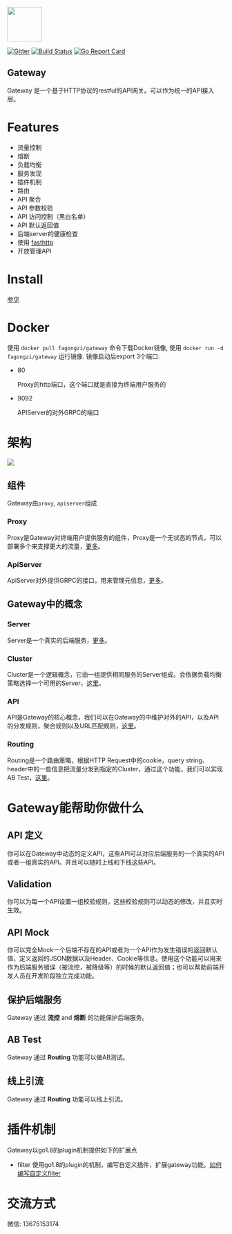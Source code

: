 <img src="./images/logo.png" height=80></img>

[![Gitter](https://badges.gitter.im/fagongzi/gateway.svg)](https://gitter.im/fagongzi/gateway?utm_source=badge&utm_medium=badge&utm_campaign=pr-badge)
[![Build Status](https://api.travis-ci.org/fagongzi/gateway.svg)](https://travis-ci.org/fagongzi/gateway)
[![Go Report Card](https://goreportcard.com/badge/github.com/fagongzi/gateway)](https://goreportcard.com/report/github.com/fagongzi/gateway)

Gateway
-------
Gateway 是一个基于HTTP协议的restful的API网关。可以作为统一的API接入层。

# Features
* 流量控制
* 熔断
* 负载均衡
* 服务发现
* 插件机制
* 路由
* API 聚合
* API 参数校验
* API 访问控制（黑白名单）
* API 默认返回值
* 后端server的健康检查
* 使用 [fasthttp](https://github.com/valyala/fasthttp)
* 开放管理API

# Install
[参见](./docs/build.md)

# Docker
使用 `docker pull fagongzi/gateway` 命令下载Docker镜像, 使用 `docker run -d fagongzi/gateway` 运行镜像. 镜像启动后export 3个端口:

* 80

  Proxy的http端口，这个端口就是直接为终端用户服务的

* 9092

  APIServer的对外GRPC的端口

# 架构
![](./images/arch.png)

## 组件
Gateway由`proxy`, `apiserver`组成

### Proxy
Proxy是Gateway对终端用户提供服务的组件，Proxy是一个无状态的节点，可以部署多个来支撑更大的流量，[更多](./docs/proxy.md)。

### ApiServer 
ApiServer对外提供GRPC的接口，用来管理元信息，[更多](./docs/apiserver.md)。

## Gateway中的概念
### Server
Server是一个真实的后端服务，[更多](./docs/server.md)。

### Cluster
Cluster是一个逻辑概念，它由一组提供相同服务的Server组成。会依据负载均衡策略选择一个可用的Server，[这里](./docs/cluster.md)。

### API
API是Gateway的核心概念，我们可以在Gateway的中维护对外的API，以及API的分发规则，聚合规则以及URL匹配规则，[这里](./docs/api.md)。

### Routing
Routing是一个路由策略，根据HTTP Request中的cookie，query string、header中的一些信息把流量分发到指定的Cluster，通过这个功能，我们可以实现AB Test，[这里](./docs/routing.md)。
  
# Gateway能帮助你做什么
## API 定义
你可以在Gateway中动态的定义API，这些API可以对应后端服务的一个真实的API或者一组真实的API。并且可以随时上线和下线这些API。

## Validation
你可以为每一个API设置一组校验规则，这些校验规则可以动态的修改，并且实时生效。

## API Mock
你可以完全Mock一个后端不存在的API或者为一个API作为发生错误的返回默认值，定义返回的JSON数据以及Header、Cookie等信息。使用这个功能可以用来作为后端服务错误（被流控，被降级等）的时候的默认返回值；也可以帮助前端开发人员在开发阶段独立完成功能。

## 保护后端服务
Gateway 通过 **流控** and **熔断** 的功能保护后端服务。

## AB Test
Gateway 通过 **Routing** 功能可以做AB测试。

## 线上引流
Gateway 通过 **Routing** 功能可以线上引流。

# 插件机制
Gateway以go1.8的plugin机制提供如下的扩展点

* filter
  使用go1.8的plugin的机制，编写自定义插件，扩展gateway功能。[如何编写自定义filter](./docs/plugin-filter.md)

# 交流方式
微信: 13675153174